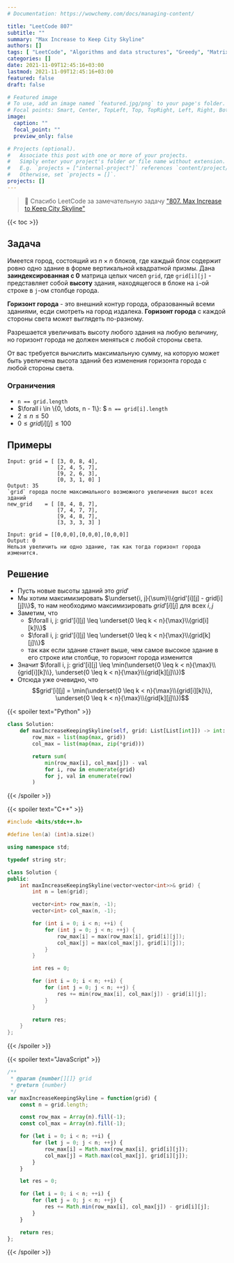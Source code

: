 ```yaml
---
# Documentation: https://wowchemy.com/docs/managing-content/

title: "LeetCode 807"
subtitle: ""
summary: "Max Increase to Keep City Skyline"
authors: []
tags: [ "LeetCode", "Algorithms and data structures", "Greedy", "Matrix" ]
categories: []
date: 2021-11-09T12:45:16+03:00
lastmod: 2021-11-09T12:45:16+03:00
featured: false
draft: false

# Featured image
# To use, add an image named `featured.jpg/png` to your page's folder.
# Focal points: Smart, Center, TopLeft, Top, TopRight, Left, Right, BottomLeft, Bottom, BottomRight.
image:
  caption: ""
  focal_point: ""
  preview_only: false

# Projects (optional).
#   Associate this post with one or more of your projects.
#   Simply enter your project's folder or file name without extension.
#   E.g. `projects = ["internal-project"]` references `content/project/deep-learning/index.md`.
#   Otherwise, set `projects = []`.
projects: []
---
```


> 🙏 Спасибо LeetCode за замечательную задачу ["807. Max Increase to Keep City Skyline"](https://leetcode.com/problems/max-increase-to-keep-city-skyline/)

{{< toc >}}

## Задача

Имеется город, состоящий из $n \times n$ блоков, где каждый блок содержит ровно одно
здание в форме вертикальной квадратной призмы.
Дана **заиндексированная с 0** матрица целых чисел `grid`,
где `grid[i][j]` - представляет собой **высоту** здания, находящегося
в блоке на `i`-ой строке в `j`-ом столбце города.

**Горизонт города** - это внешний контур города, образованный всеми зданиями,
есди смотреть на город издалека.
**Горизонт города** с каждой стороны света может выглядеть по-разному.

Разрешается увеличивать высоту любого здания на любую величину, но горизонт города
не должен меняться с любой стороны света.

От вас требуется вычислить максимальную сумму, на которую может быть увеличена высота
зданий без изменения горизонта города с любой стороны света.

### Ограничения

- `n == grid.length`
- $\forall i \in \\{0, \dots, n - 1\\}: $ `n == grid[i].length`
- $2 \leq n \leq 50$
- $0 \leq grid[i][j] \leq 100$

## Примеры

```text
Input: grid = [ [3, 0, 8, 4],
                [2, 4, 5, 7],
                [9, 2, 6, 3],
                [0, 3, 1, 0] ]
Output: 35
`grid` города после максимального возможного увеличения высот всех зданий
new_grid    = [ [8, 4, 8, 7],
                [7, 4, 7, 7],
                [9, 4, 8, 7],
                [3, 3, 3, 3] ]
```

```text
Input: grid = [[0,0,0],[0,0,0],[0,0,0]]
Output: 0
Нельзя увеличить ни одно здание, так как тогда горизонт города изменится.
```

## Решение

- Пусть новые высоты зданий это $grid'$
- Мы хотим максимизировать $\underset{i, j}{\sum}\\{grid'[i][j] - grid[i][j]\\}$,
то нам необходимо максимизировать $grid'[i][j]$ для всех $i, j$
- Заметим, что
  - $\forall i, j: grid'[i][j] \leq \underset{0 \leq k < n}{\max}\\{grid[i][k]\\}$
  - $\forall i, j: grid'[i][j] \leq \underset{0 \leq k < n}{\max}\\{grid[k][j]\\}$
  - так как если здание станет выше, чем самое высокое здание в его строке или столбце,
  то горизонт города изменится
- Значит $\forall i, j: grid'[i][j] \leq \min(\underset{0 \leq k < n}{\max}\\{grid[i][k]\\}, \underset{0 \leq k < n}{\max}\\{grid[k][j]\\})$
- Отсюда уже очевидно, что $$grid'[i][j] = \min(\underset{0 \leq k < n}{\max}\\{grid[i][k]\\}, \underset{0 \leq k < n}{\max}\\{grid[k][j]\\})$$

{{< spoiler text="Python" >}}
```python
class Solution:
    def maxIncreaseKeepingSkyline(self, grid: List[List[int]]) -> int:
        row_max = list(map(max, grid))
        col_max = list(map(max, zip(*grid)))

        return sum(
            min(row_max[i], col_max[j]) - val
            for i, row in enumerate(grid)
            for j, val in enumerate(row)
        )
```
{{< /spoiler >}}

{{< spoiler text="C++" >}}
```cpp
#include <bits/stdc++.h>

#define len(a) (int)a.size()

using namespace std;

typedef string str;

class Solution {
public:
    int maxIncreaseKeepingSkyline(vector<vector<int>>& grid) {
        int n = len(grid);

        vector<int> row_max(n, -1);
        vector<int> col_max(n, -1);

        for (int i = 0; i < n; ++i) {
            for (int j = 0; j < n; ++j) {
                row_max[i] = max(row_max[i], grid[i][j]);
                col_max[j] = max(col_max[j], grid[i][j]);
            }
        }

        int res = 0;

        for (int i = 0; i < n; ++i) {
            for (int j = 0; j < n; ++j) {
                res += min(row_max[i], col_max[j]) - grid[i][j];
            }
        }

        return res;
    }
};
```
{{< /spoiler >}}

{{< spoiler text="JavaScript" >}}
```javascript
/**
 * @param {number[][]} grid
 * @return {number}
 */
var maxIncreaseKeepingSkyline = function(grid) {
    const n = grid.length;

    const row_max = Array(n).fill(-1);
    const col_max = Array(n).fill(-1);

    for (let i = 0; i < n; ++i) {
        for (let j = 0; j < n; ++j) {
            row_max[i] = Math.max(row_max[i], grid[i][j]);
            col_max[j] = Math.max(col_max[j], grid[i][j]);
        }
    }

    let res = 0;

    for (let i = 0; i < n; ++i) {
        for (let j = 0; j < n; ++j) {
            res += Math.min(row_max[i], col_max[j]) - grid[i][j];
        }
    }

    return res;
};
```
{{< /spoiler >}}
